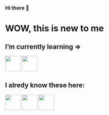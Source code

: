 ### Hi there 👋

<!--
**EnzoZKe/EnzoZKe** is a ✨ _special_ ✨ repository because its `README.md` (this file) appears on your GitHub profile.

Here are some ideas to get you started:

- 🔭 I’m currently working on ...
- 🌱 I’m currently learning ...
- 👯 I’m looking to collaborate on ...
- 🤔 I’m looking for help with ...
- 💬 Ask me about ...
- 📫 How to reach me: ...
- 😄 Pronouns: ...
- ⚡ Fun fact: ...
-->
<h1>WOW, this is new to me</h1>
<h2>I’m currently learning =></h2>
<img src="https://forkpoint.com/wp-content/uploads/js-logo.png" style="Width: 50px"> 
<img src="https://cdn.jsdelivr.net/npm/@programming-languages-logos/csharp@0.0.0/csharp_256x256.png" style="Width: 50px">


<h2>I alredy know these here:</h2>
<img src="https://forkpoint.com/wp-content/uploads/js-logo.png" style="Width: 50px">
<img src="https://www.w3.org/html/logo/downloads/HTML5_Badge_256.png" style="Width: 50px">
<img src="https://logospng.org/download/css-3/logo-css-3-256.png" style="Width: 50px">
